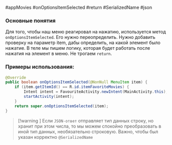 #appMovies #onOptionsItemSelected #return #SerializedName #json 
### Основные понятия

Для того, чтобы наш меню реагировал на нажатию, используется метод `onOptionsItemSelected`. Его нужно переопределить. Нужно добавить проверку на параметр item, дабы определить, на какой элемент было нажатие. В теле мы пишем логику, которая будет работать после нажатия на элемент в меню. Не трогаем `return`.
### Примеры использования:

```java
@Override  
public boolean onOptionsItemSelected(@NonNull MenuItem item) {  
    if (item.getItemId() == R.id.itemFavoriteMovies) {  
        Intent intent = FavouriteActivity.newIntent(MainActivity.this);  
        startActivity(intent);  
    }  
    return super.onOptionsItemSelected(item);  
}
```

>[!warning ] Если `JSON-ответ` отправляет тип данных строку, но хранит при этом числа, то мы можем спокойно преобразовать в иной тип данных, необязательно строковую. Важно, чтобы был указан корректно `@SerializedName`